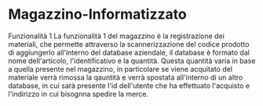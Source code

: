 # Magazzino-Informatizzato
Funzionalità 1
La funzionalità 1 del magazzino è la registrazione dei materiali, che permette attraverso la scannerizzazione del codice prodotto di aggiungerlo all'interno del database aziendale, il database è formato dal nome dell'articolo, l'identificativo e la quantità. Questa quantità varia in base a quella presente nel magazzino, in particolare se viene acquitato del materiale verrà rimossa la qauntità e verrà spostata all'interno di un altro database, in cui sarà presente l'id dell'utente che ha effettuato l'acquisto e l'indirizzo in cui bisognna spedire la merce.
